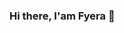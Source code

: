 ### Hi there, I'am Fyera 👋

<!--
**SyazzR/SyazzR** is a ✨ _special_ ✨ repository because its `README.md` (this file) appears on your GitHub profile.

Here are some ideas to get you started:

- 🔭 Hello, I’m a recent software engineering graduate with a genuine passion for web development, particularly in the realm of front-end technologies.
During my academic journey, I had the opportunity to work on various projects that have honed my skills in web technology such as HTML, ReactJS, Next.js, Tailwind CSS, CSS, SQL, Python and Flask. 

- 🌱 II’m currently doing development in front-end technologies using Python and its framework. After enrolling in Python programming bootcamp, I was able to broaden my versatility on front-end.
- 👯 I'm excited about the prospect of collaborating with like-minded professionals and contributing my technical skills and creativity to projects that make a real impact in the web development arena.




📫 How to reach me on LinkedIn: <a href="www.linkedin.com/in/norsyazfyera-rosli/">LinkedIn</a>
